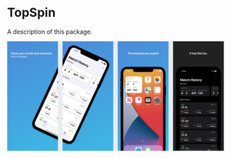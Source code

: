 # TopSpin

A description of this package.

![App Store Image](/resources/Slide%2016_9%20-%201-2.png)
